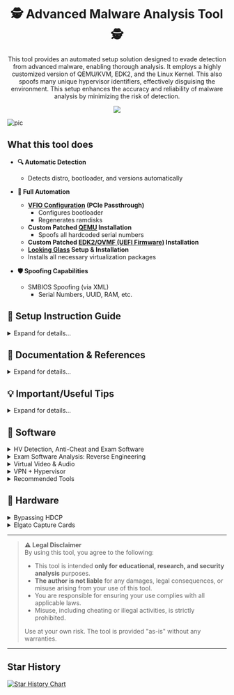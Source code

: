 <div align="center">

# 🕵️ Advanced Malware Analysis Tool 🕵️

This tool provides an automated setup solution designed to evade detection from advanced malware, enabling thorough analysis. It employs a highly customized version of QEMU/KVM, EDK2, and the Linux Kernel. This also spoofs many unique hypervisor identifiers, effectively disguising the environment. This setup enhances the accuracy and reliability of malware analysis by minimizing the risk of detection.

[![](https://dcbadge.limes.pink/api/server/https://discord.gg/kW8ZtQy6xU)](https://discord.gg/kW8ZtQy6xU)

</div>

![pic](https://github.com/user-attachments/assets/1329110e-62f9-456b-9816-83975d52a9df)







## What this tool does
- **🔍 Automatic Detection**
  - Detects distro, bootloader, and versions automatically

- **🤖 Full Automation**
  - **[VFIO Configuration](https://www.kernel.org/doc/html/latest/driver-api/vfio.html) (PCIe Passthrough)**
    - Configures bootloader
    - Regenerates ramdisks
  - **Custom Patched [QEMU](https://gitlab.com/qemu-project/qemu) Installation**
    - Spoofs all hardcoded serial numbers
  - **Custom Patched [EDK2/OVMF (UEFI Firmware)](https://github.com/tianocore/edk2) Installation**
  - **[Looking Glass](https://looking-glass.io/) Setup & Installation**
  - Installs all necessary virtualization packages

- **🛡️ Spoofing Capabilities**
  - SMBIOS Spoofing (via XML)
    - Serial Numbers, UUID, RAM, etc.







## 📖 Setup Instruction Guide

<details>
<summary>Expand for details...</summary>

```
# 1. Clone into the repository
git clone --single-branch --depth=1 https://github.com/Scrut1ny/Hypervisor-Phantom

# 2. CD into the repository
cd Hypervisor-Phantom/Hypervisor-Phantom/

# 3. Set executable permissions
chmod -R +x *

# 4. Run the script
./Auto-Hypervisor.sh
```

</details>








## 📝 Documentation & References

<details>
<summary>Expand for details...</summary>

- **Official**
  - [QEMU’s documentation](https://www.qemu.org/docs/master/)
    - [Man Page (Args)](https://www.qemu.org/docs/master/system/qemu-manpage.html)
    - [Hyper-V Enlightenments](https://www.qemu.org/docs/master/system/i386/hyperv.html)
  - [KVM for x86 systems (Linux Kernel)](https://www.kernel.org/doc/html/next/virt/kvm/x86/index.html)
  - [Domain XML format](https://libvirt.org/formatdomain.html)
  - [ACPI System Management Bus Interface Specification](https://uefi.org/specs/ACPI/6.5/13_System_Mgmt_Bus_Interface_Specification.html)
  - [System Management BIOS (SMBIOS) Reference Specification](https://www.dmtf.org/sites/default/files/standards/documents/DSP0134_3.2.0.pdf)
  - [PCILookup](https://www.pcilookup.com/)
- **General**
  - [https://evasions.checkpoint.com/](https://evasions.checkpoint.com/)
  - [https://r0ttenbeef.github.io/](https://r0ttenbeef.github.io/Deploy-Hidden-Virtual-Machine-For-VMProtections-Evasion-And-Dynamic-Analysis/)
  - [https://secret.club/](https://secret.club/)
    - [how-anti-cheats-detect-system-emulation.html](https://secret.club/2020/04/13/how-anti-cheats-detect-system-emulation.html)
    - [battleye-hypervisor-detection.html](https://secret.club/2020/01/12/battleye-hypervisor-detection.html)
- **Reddit**
  - [spoof_and_make_your_vm_undetectable_no_more](https://www.reddit.com/r/VFIO/comments/i071qx/spoof_and_make_your_vm_undetectable_no_more/)
  - [be_is_banning_kvm_on_r6](https://www.reddit.com/r/VFIO/comments/hts1o1/be_is_banning_kvm_on_r6/)
- **Unknowncheats**
  - [418885-kvm-detection-fixes.html](https://www.unknowncheats.me/forum/escape-from-tarkov/418885-kvm-detection-fixes.html) 
- **Git Repos**
  - [pve-patch](https://github.com/Distance10086/pve-patch)
  - [pve-anti-detection](https://github.com/lixiaoliu666/pve-anti-detection)
  - [proxmox-ve-anti-detection](https://github.com/zhaodice/proxmox-ve-anti-detection)
  - [kvm-hidden](https://gitlab.com/DonnerPartyOf1/kvm-hidden)
  - [KVM-Spoofing](https://github.com/A1exxander/KVM-Spoofing)
  - [linux-5.15-hardened-kvm-svm-qemu-win10](https://alt.deliktas.de/git/adeliktas/linux-5.15-hardened-kvm-svm-qemu-win10)
  - [sGPUpt](https://github.com/MaxxRK/sGPUpt)
  - [gpupt](https://github.com/pragmagrid/gpupt)
- **VirtualBox**
  - [VirtualBox RDTSC Fix](https://www.reddit.com/r/virtualbox/comments/g6ky8a/disabling_vm_exit_for_rdtsc_access/)
  - [https://forums.virtualbox.org/viewtopic.php?t=78859](https://forums.virtualbox.org/viewtopic.php?t=78859)
  - [https://forums.virtualbox.org/viewtopic.php?t=81600](https://forums.virtualbox.org/viewtopic.php?t=81600)
  - [https://superuser.com/questions/625648/virtualbox-how-to-force-a-specific-cpu-to-the-guest](https://superuser.com/questions/625648/virtualbox-how-to-force-a-specific-cpu-to-the-guest)
  - [https://berhanbingol.medium.com/virtualbox-detection-anti-detection-30614691f108](https://berhanbingol.medium.com/virtualbox-detection-anti-detection-30614691f108)
  - [https://github.com/d4rksystem/VBoxCloak](https://github.com/d4rksystem/VBoxCloak)
  - [https://github.com/nsmfoo/antivmdetection](https://github.com/nsmfoo/antivmdetection)
- **VMware**
  - [https://sanbarrow.com/vmx.html](https://sanbarrow.com/vmx.html)
  - [https://sammwy.com/blog/hide-vm-from-detection](https://sammwy.com/blog/hide-vm-from-detection)
  - [https://www.hexacorn.com/blog/2014/08/25/protecting-vmware-from-cpuid-hypervisor-detection/](https://www.hexacorn.com/blog/2014/08/25/protecting-vmware-from-cpuid-hypervisor-detection/)
  - [https://rayanfam.com/topics/defeating-malware-anti-vm-techniques-cpuid-based-instructions/](https://rayanfam.com/topics/defeating-malware-anti-vm-techniques-cpuid-based-instructions/)
  - [https://tulach.cc/bypassing-vmprotect-themida-vm-checks-in-vmware/](https://tulach.cc/bypassing-vmprotect-themida-vm-checks-in-vmware/)

</details>







## 💡 Important/Useful Tips

<details>
<summary>Expand for details...</summary>

- **Opt for a VPN**: Use a VPN to obscure all your internet traffic. However, be cautious with popular VPN services as their IP ranges may be blacklisted by certain exam proctoring or anti-cheat systems.
- **Allocate Sufficient HV Storage**: Equip your hypervisor with at least `128GB+` of storage. Hypervisors with lower or insufficient storage are more susceptible to being identified or flagged by detection and monitoring systems.
- **System Up Time**: Leave the hypervisor running for at least `12+` minutes to bypass a `GetTickCount()` check in a hypervisor detection tool. (This check is honestly pointless, and isn't reliable to rely on.)

</details>








## 💾 Software
<details>
<summary>HV Detection, Anti-Cheat and Exam Software</summary>

## Hypervisor Detection Software

| ⭐ Rating | 💻 Software | 🧪 System Test | ✅ Bypassed |
|:------:|:--------:|:-----------:|:--------:|
| 🥇 | VMAware | [Repository Link](https://github.com/kernelwernel/VMAware) <br> [⬇ Download - x64 - v2.3.0 ⬇](https://github.com/kernelwernel/VMAware/releases/download/v2.3.0/vmaware.exe) <br> [⬇ Download - x32 - v2.3.0 ⬇](https://github.com/kernelwernel/VMAware/releases/download/v2.3.0/vmaware32.exe) | ✅ |
| 🥈 | Al-Khaser (Obsolete) | [Repository Link](https://github.com/LordNoteworthy/al-khaser) <br> [⬇ Download - x64 - v1.0.0 ⬇](https://github.com/ayoubfaouzi/al-khaser/releases/download/v1.0.0/al-khaser_x64.7z) <br> [⬇ Download - x32 - v1.0.0 ⬇](https://github.com/ayoubfaouzi/al-khaser/releases/download/v1.0.0/al-khaser_x86.7z) | ✅ |
| 🥉 | Pafish (Obsolete) | [Repository Link](https://github.com/a0rtega/pafish) <br> [⬇ Download - x64 - v0.6 ⬇](https://github.com/a0rtega/pafish/releases/download/v0.6/pafish64.exe) <br> [⬇ Download - x32 - v0.6 ⬇](https://github.com/a0rtega/pafish/releases/download/v0.6/pafish.exe) | ✅ |

## Exam Software

| 💻 Software | 🌐 Browser Extension | 🧪 System Test | ⬇️ Download | ✅ Bypassed |
|:-----------:|:--------------------:|:--------------:|:-----------:|:------------:|
| Bluebook |  |  | [⬇ Download ⬇](https://bluebook.app.collegeboard.org/) | ✅ |
| ExamSoft: Examplify | ✅ |  |  | ✅ |
| Examity | ✅ | [System Test](https://on.v5.examity.com/systemcheck) | • [⬇ Firefox ⬇](https://addons.mozilla.org/en-US/firefox/addon/examity/) <br> • [⬇ Chrome ⬇](https://chromewebstore.google.com/detail/geapelpefnpekodnnlkcaadniodlgebj) | ✅ |
| Honorlock | ✅ |  | • [Honorlock](https://app.honorlock.com/install/extension) <br> • [⬇ Chrome ⬇](https://chromewebstore.google.com/detail/honorlock/hnbmpkmhjackfpkpcbapafmpepgmmddc) | ✅ |
| Inspera Exam Portal | | [Demo Exam Instructions](https://www.ltu.se/en/student-web/your-studies/examination/digital-exam-inspera/instructions-for-pc-and-mac-when-downloading-the-inspera-exam-portal) | [⬇ Download ⬇](https://ltu.inspera.com/get-iep) | ✅ |
| Kryterion | | [System Test](https://www.kryterion.com/systemcheck/) | [⬇ Download ⬇](https://media.webassessor.com/respondus/windows/labedition/Respondus_LockDown_Browser_Lab_OEM.msi) | ✅ |
| Pearson VUE | | • [System Test](https://system-test.onvue.com/system_test?customer=pearson_vue) <br> • [System Test](https://vueop.startpractice.com/) |  | ✅ |
| ProctorU | ✅ |  | • [⬇ Firefox ⬇](https://s3-us-west-2.amazonaws.com/proctoru-assets/extension/firefox-extension-latest.xpi) <br> • [⬇ Chrome ⬇](https://chrome.google.com/webstore/detail/proctoru/goobgennebinldhonaajgafidboenlkl) | ✅ |
| ProctorU: Guardian Browser | | [System Test](https://go.proctoru.com/testitout) | • [⬇ Download ⬇](https://production-archimedes-secure-browser-artifacts.s3.amazonaws.com/latest/windows/guardian-browser-x64.exe) <br> • [Meazure Learning Page](https://guardian.meazurelearning.com/) <br> • [ProctorU Page](https://go.proctoru.com/testitout) | ✅ |
| Proctorio | ✅ | [System Test](https://getproctorio.com/) |  | ✅ |
| Respondus (LockDown Browser) | ✅ | [System Test](https://autolaunch.respondus2.com/MONServer/ldb/preview_launch.do) | [⬇ Download ⬇](https://download.respondus.com/lockdown/download.php) | ✅ |
| Safe Exam Browser | | [System Test](https://github.com/SafeExamBrowser/seb-win-refactoring) | [⬇ Download ⬇](https://github.com/SafeExamBrowser/seb-win-refactoring/releases/download/v3.9.0/SEB_3.9.0.787_x64_Setup.msi) | ✅ |

## Anti-Cheat Software

- [areweanticheatyet](https://areweanticheatyet.com/)

| Engine | Used By | Bypassed |
|--------|---------|----------|
| Anti-Cheat Expert (ACE) | Primarily Mobile Games | ✅ |
| BattlEye (BE) | Desktop Games | ✅ (w/Kernal Patch for `R6, Destiny 2, etc...`) |
| Easy Anti-Cheat (EAC) | Desktop Games | ✅ |
| Gepard Shield | PUBG: Battlegrounds | ✅ |
| NACE (Netease Anticheat Expert) | Marvel Rivals | ❔ |
| Hyperion | Roblox | ✅ |
| Mhyprot | Genshin Impact | ✅ |
| nProtect GameGuard (NP) | Desktop Games | ✅ |
| RICOCHET | CoD Games | ❔ |
| Vanguard | Valorant & LoL | ❌ |

</details>




<details>
<summary>Exam Software Analysis: Reverse Engineering</summary>

#### Tools Recommended
- Websites
    - [Decompiler Explorer](https://dogbolt.org/)
    - [SQLite Viewer Web App](https://sqliteviewer.app/)
- Software
    - [Process Informer](https://github.com/winsiderss/systeminformer)
    - [PE-Bear (Lightweight PE Analyzer)](https://github.com/hasherezade/pe-bear)
    - [Detect It Easy (DIE)](https://github.com/horsicq/DIE-engine)
    - [Ghidra (Advanced Reverse Engineering)](https://github.com/NationalSecurityAgency/ghidra)
    - [x64dbg (Dynamic Debugging)](https://github.com/x64dbg/x64dbg)

---

## Honorlock

| **Function** | **Description** |
|-|-|
| Record Webcam | Record student's testing enviroment using webcam |
| Record Screen | Record student's screen during exam |
| Record Web Traffic | Log student's internet activity |
| Room Scan | Record a 360 degree enviroment scan before the assessment begins |
| Disable Copy/Paste | Block clipboard actions |
| Disable Printing | Block printing exam content |
| Browser Guard | Limit browser activity to exam content and allowed site URLs only |
| Allowed Site URLs | Allow access to specific websites during an exam session |
| Student Photo | Capture student photo before the assessment begins |
| Student ID | Capture ID photo before the assessment begins |

---

## Pearson VUE

- [Sameple Exam/System Test](https://vueop.startpractice.com/)
- [System Requirements](https://home.pearsonvue.com/Standalone-pages/System-requirements-PVBL.aspx)

- Exam Content & Special Configurations (SDS)
```
https://securedelivery-hs-prd-1.pearsonvue.com/SecureDeliveryService
```

- Application location:
```batch
%APPDATA%\OnVUE\BrowserLock.exe
```

- Log file location:
```batch
%LOCALAPPDATA%\BrowserLock\log
```

- Commands it runs
```powershell
# Obtains NetConnectionID
wmic nic where "NetConnectionStatus = 2" get NetConnectionID /value

# Obtains USB FriendlyName
powershell.exe Get-PnpDevice -PresentOnly | Where-Object { $_.InstanceId -match '^USB' }

# Obtains Display/Monitor FriendlyName
powershell.exe -Command "Get-WmiObject -Namespace 'root\WMI' -Class 'WMIMonitorID' | ForEach-Object -Process { if($_.UserFriendlyName) { ([System.Text.Encoding]::ASCII.GetString($_.UserFriendlyName)).Replace('$([char]0x0000)','') } }"

# Obtains running processes
powershell.exe /c Get-CimInstance -className win32_process | select Name,ProcessId,ParentProcessId,CommandLine,ExecutablePath

# Obtains MachineGUID
powershell (Get-ItemProperty registry::HKEY_LOCAL_MACHINE\SOFTWARE\Microsoft\Cryptography\ -Name MachineGuid).MachineGUID

# Obtains system hostname
C:\Windows\system32\cmd.exe /c hostname
```

- Hypervisor System Checks (in log file):
```
# LOG:
XXXX-XX-XX XX:XX:XX.XXX-XXXX [BROWSER LOCK] [INFO] VM Allowed flag value from forensics is vmAllowedForensic=false
XXXX-XX-XX XX:XX:XX.XXX-XXXX [BROWSER LOCK] [INFO] Multiple Monitor Allowed flag value from forensics is multiMonitorAllowedForensic=false
XXXX-XX-XX XX:XX:XX.XXX-XXXX [BROWSER LOCK] [INFO] VPN Allowed flag value from forensics is vpnAllowedForensic=true
XXXX-XX-XX XX:XX:XX.XXX-XXXX [BROWSER LOCK] [INFO] Shutdown file monitor started
XXXX-XX-XX XX:XX:XX.XXX-XXXX [BROWSER LOCK] [INFO] VM configuration received from SDS will be applied for validation
XXXX-XX-XX XX:XX:XX.XXX-XXXX [BROWSER LOCK] [INFO] VM detection value is: vmDetectConfig=true
XXXX-XX-XX XX:XX:XX.XXX-XXXX [BROWSER LOCK] [INFO] Multiple monitor configuration received from SDS will be applied for validation
XXXX-XX-XX XX:XX:XX.XXX-XXXX [BROWSER LOCK] [INFO] Multiple monitor detection value is: multipleMonitorDetectConfig=true
XXXX-XX-XX XX:XX:XX.XXX-XXXX [BROWSER LOCK] [INFO] VPN configuration received from forensics will be applied for validation
XXXX-XX-XX XX:XX:XX.XXX-XXXX [BROWSER LOCK] [INFO] VPN detection value is: vpnDetectConfig=false
XXXX-XX-XX XX:XX:XX.XXX-XXXX [BROWSER LOCK] [INFO] USB mass storage detection value is: usbDetectConfig=false
XXXX-XX-XX XX:XX:XX.XXX-XXXX [BROWSER LOCK] [INFO] Minimum browserlock version required: 2304 
XXXX-XX-XX XX:XX:XX.XXX-XXXX [BROWSER LOCK] [INFO] Current browserlock version: 2402.1.1 
XXXX-XX-XX XX:XX:XX.XXX-XXXX [BROWSER LOCK] [INFO] Check if Browserlock running on VM: {DMI type 1 (System Information) - Product Name}, {DMI type 2 (Base Board Information) - Serial Number}, runningOnVM=false
XXXX-XX-XX XX:XX:XX.XXX-XXXX [BROWSER LOCK] [INFO] VM check: diskSize=499 GB
XXXX-XX-XX XX:XX:XX.XXX-XXXX [BROWSER LOCK] [INFO] Browserlock is not running on virtual machine
XXXX-XX-XX XX:XX:XX.XXX-XXXX [BROWSER LOCK] [INFO] Display HDCP supported check: hdcpSupported=true
XXXX-XX-XX XX:XX:XX.XXX-XXXX [BROWSER LOCK] [INFO] Number of display devices connected: AWT=1, Physical=1, Physical/Virtual=1, Duplicate=1

# BrowserLock Booleon Variables
- hdcpSupported
- multiMonitorAllowedForensic
- multipleMonitorDetectConfig
- runningOnVM
- usbDetectConfig
- vmAllowedForensic
- vmDetectConfig
- vpnAllowedForensic
- vpnDetectConfig
```

![image](https://github.com/Scrut1ny/Hypervisor-Phantom/assets/53458032/af144f9c-e69b-4998-8b44-16c876612c25)

---

## Proctorio

| **Recording Settings** | **Verification Settings** | **Lock Down Settings** |
|-|-|-|
| Record Video | Verify Video | Force Full Screen |
| Record Audio | Verify Audio | Only One Screen |
| Record Screen | Verify Identity | Disable New Tabs |
| Record Web Traffic | Verify Desktop | Close Open Tabs |
| Record Desk | Verify Signature | Disable Printing |
|  |  | Disable Clipboard |
|  |  | Clear Cache |
|  |  | Disable Right Click |
|  |  | Prevent Re-Entry |

</details>






<details>
<summary>Virtual Video & Audio</summary>

## Bring live video from your smartphone, remote computer, or friends directly into OBS or other studio software.
- [VDO.Ninja](https://vdo.ninja/)
- [meshcast.io](https://meshcast.io/)

## VB-CABLE Virtual Audio Device
- [VB-AUDIO Software](https://vb-audio.com/Cable/index.htm)
    - [Windows Download](https://download.vb-audio.com/Download_CABLE/VBCABLE_Driver_Pack43.zip)
    - [macOS Download](https://download.vb-audio.com/Download_MAC/VBCable_MACDriver_Pack108.zip)

## Virtual Display Driver
- [Virtual-Display-Driver](https://github.com/itsmikethetech/Virtual-Display-Driver)

## Webcam Manipulation
- [Deep-Live-Cam](https://github.com/hacksider/Deep-Live-Cam)

</details>








<details>
<summary>VPN + Hypervisor</summary>

- ***IMPORTANT***: Ensure not to add a custom DNS configuration to the guest system on the hypervisor if your host system's VPN uses custom DNS block lists. Doing so may result in your guest hypervisor system losing its internet connection!

## Mullvad VPN + QEMU
- For the VPN connection to get properly natted/bridged you must enable the setting `Local network sharing` option!
    - How to: `⚙️` > `VPN settings` > `Local network sharing` ✅

![image](https://github.com/user-attachments/assets/18ba68b4-31ea-4c5e-9ad1-66417001820f)
![image](https://github.com/user-attachments/assets/36465501-13fa-469b-bb66-f3db6003a64e)
![image](https://github.com/user-attachments/assets/77890671-d024-491a-8d33-cb38e3503ef4)
![image](https://github.com/user-attachments/assets/126e06bd-23c0-4cb9-9bfe-5a55fe6689ab)

</details>







<details>
<summary>Recommended Tools</summary>

- OCR Powered Screen-Capture Tools
    - Linux:
        - [NormCap](https://github.com/dynobo/normcap)
        - [TextSnatcher](https://github.com/RajSolai/TextSnatcher)
    - Windows:
        - [ShareX](https://github.com/ShareX/ShareX)
- RAT (Remote Access/Administration Trojan)
    - [Quasar](https://github.com/quasar/Quasar)
        - [Resource Hacker](https://www.angusj.com/resourcehacker/)
- RDP (Remote Desktop Protocal)
    - [Ammyy Admin](https://www.ammyy.com/)
    - [MeshCentral](https://github.com/Ylianst/MeshCentral)
- Monitor EDID Modifiers
    - [Monitor Asset Manager](https://www.entechtaiwan.com/util/moninfo.shtm)
        - [Dell Article](https://www.dell.com/support/kbdoc/en-us/000156229/using-monitor-asset-manager-version-2-6-to-read-extended-display-identification-data-edid-information)
        - [Using an INF file to override EDIDs](https://learn.microsoft.com/en-us/windows-hardware/drivers/display/overriding-monitor-edids)
    - [Custom Resolution Utility (CRU)](https://www.monitortests.com/forum/Thread-Custom-Resolution-Utility-CRU)
- UEFI/BIOS Editors
    - [Phoenix BIOS Editor](https://theretroweb.com/drivers/208)
    - [UEFITool](https://github.com/LongSoft/UEFITool)

</details>







## 🔩 Hardware

<details>
<summary>Bypassing HDCP</summary>

#### HDCP (High-bandwidth Digital Content Protection)
- [HDCP](https://en.wikipedia.org/wiki/High-bandwidth_Digital_Content_Protection)
- [HDCP: Versions](https://en.wikipedia.org/wiki/High-bandwidth_Digital_Content_Protection#Versions)

## Bypassing HDCP Hardware/Software Diagram:
![bypass](https://github.com/Scrut1ny/Hypervisor-Phantom/assets/53458032/589b0f88-f14b-44d8-bf1c-225df4d01e54)

## Bypass Kits

#### Expensive Bypass Kit (Recommended):
- 1x2 HDMI Splitter <> [ViewHD](https://www.amazon.com/dp/B004F9LVXC) - `~$21.95`
- EDID Emulator <> [4K-EWB - HDMI 2.1 4K EDID Emulator](https://www.amazon.com/dp/B0DB7YDFD6) - `~$25.00`
- USB HDMI Capture Card <> [Elgato HD60 X](https://www.amazon.com/dp/B09V1KJ3J4) - `~$159.99`

#### Cheap Bypass Kit (Not recommended):
- 1x2 HDMI Splitter <> [OREI](https://www.amazon.com/dp/B005HXFARS) - `~$13`
- EDID Emulator <> [EVanlak](https://www.amazon.com/dp/B07YMTKJCR) - `~$7`
- USB HDMI Capture Card <> [AXHDCAP](https://www.amazon.com/dp/B0C2MDTY8P) - `~$9`

## Equipment List
- Capture Card(s)
    - [Elgato HD60 X](https://www.amazon.com/dp/B09V1KJ3J4) - `~$159.99`
    - [Elgato Cam Link](https://www.amazon.com/dp/B07K3FN5MR) - `~$97.99`
    - [AXHDCAP 4K HDMI Video Capture Card](https://www.amazon.com/dp/B0C2MDTY8P) - `~$9.98`
- 1x2 HDMI Splitter(s)
    - [HBAVLINK](https://www.amazon.com/dp/B08T62MKH1)
    - [CORSAHD](https://www.amazon.com/dp/B0CLL5GQXT)
    - [ViewHD](https://www.amazon.com/dp/B004F9LVXC)
    - [OREI](https://www.amazon.com/dp/B005HXFARS)
    - [EZCOO](https://www.amazon.com/dp/B07VP37KMB)
    - [EZCOO](https://www.amazon.com/dp/B07TZRXKYG)
- EDID Emulator(s)
    - HDMI
        - Brand: THWT
            - [4K-EW2 - HDMI 2.1 4K EDID Emulator PRO](https://www.amazon.com/dp/B0DB65Y6VL) - `~$90.00`
            - [4K-EWB - HDMI 2.1 4K EDID Emulator](https://www.amazon.com/dp/B0DB7YDFD6) - `~$25.00`
            - [HD-EW2 - HDMI 2.0 EDID Emulator 4K PRO](https://www.amazon.com/dp/B0C32ZWBR6) - `~$90.00`
            - [HD-EWB - HDMI 2.0 4K EDID Emulator](https://www.amazon.com/dp/B0CRRWQ7XS) - `~$20.00`
    - DP
        - Brand: THWT
            - [DPH-EW2 - Displayport 1.2 EDID Emulator 4K PRO](https://www.amazon.com/dp/B0C32NJ2NF) - `~$90.00`
    - DP to HDMI
        - Brand: THWT
            - [DPH-EWB - Displayport 1.2 to HDMI 2.0 EDID Emulator](https://www.amazon.com/dp/B0C3H763FG) - `~$20.00`

</details>







<details>
<summary>Elgato Capture Cards</summary>

- Some of Elgato's capture cards, leveraging UVC (USB Video Class) technology, operate seamlessly without requiring additional drivers. As UVC devices, they adhere to a standard protocol for transmitting video and audio data over USB connections. This plug-and-play functionality ensures compatibility with various operating systems, enabling effortless setup and use for capturing high-quality video content.

## UVC Elgato Capture Cards

- [Article](https://help.elgato.com/hc/en-us/articles/360027961152-Elgato-Gaming-Hardware-Drivers)

| Device                      | Driver Status                     |
|-----------------------------|-----------------------------------|
| Elgato Cam Link             | No driver since it's a UVC device |
| Elgato Cam Link 4K          | No driver since it's a UVC device |
| Elgato Game Capture HD60 S+ | No driver since it's a UVC device |
| Elgato Game Capture HD60 X  | No driver since it's a UVC device |
| Game Capture 4K X           | No driver since it's a UVC device |
| Game Capture Neo            | No driver since it's a UVC device |

## Linux - OBS Black Screen Issue Solution

##### Step 1:
Download and Install the latest `4K CAPTURE UTILITY` software from [Elgato downloads page](https://www.elgato.com/us/en/s/downloads) on a `WINDOWS OS`.

#### Step 2:
Open `Elgato 4K Capture Utility` and let the software initialize the UVC capture card.

#### Step 3:
Select the settings icon on the top right corner of the software utility, and select `Check for Updates...`. (It should update automatically already, but just make sure the firmware is on the latest version available.)

#### Step 4:
Now, connect the capture card device back to your Linux host system now and open OBS, you should now see an output from your GPU instead of a black screen.

</details>









---

> **⚠️ Legal Disclaimer**  
> By using this tool, you agree to the following:
> 
> - This tool is intended **only for educational, research, and security analysis** purposes.
> - **The author is not liable** for any damages, legal consequences, or misuse arising from your use of this tool.
> - You are responsible for ensuring your use complies with all applicable laws. 
> - Misuse, including cheating or illegal activities, is strictly prohibited.
> 
> Use at your own risk. The tool is provided "as-is" without any warranties.

---








## Star History

<a href="https://star-history.com/#Scrut1ny/Hypervisor-Phantom&Date">
 <picture>
   <source media="(prefers-color-scheme: dark)" srcset="https://api.star-history.com/svg?repos=Scrut1ny/Hypervisor-Phantom&type=Date&theme=dark" />
   <source media="(prefers-color-scheme: light)" srcset="https://api.star-history.com/svg?repos=Scrut1ny/Hypervisor-Phantom&type=Date" />
   <img alt="Star History Chart" src="https://api.star-history.com/svg?repos=Scrut1ny/Hypervisor-Phantom&type=Date" />
 </picture>
</a>
